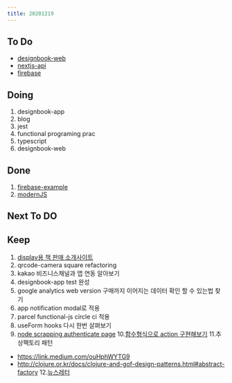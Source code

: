 ```yaml
---
title: 20201219
---
```


## To Do

- [designbook-web](https://github.com/ston0538/designbook-web/projects/3)
- [nextjs-api](https://www.notion.so/khk0613/15-db63af08218243e3a2cf672e9dfe372f)
- [firebase](https://www.notion.so/khk0613/example-206bebc701ef4a8a8d0231df654801b7)

## Doing

1. designbook-app
2. blog
3. jest
4. functional programing prac
5. typescript
6. designbook-web

## Done

1. [firebase-example](https://www.notion.so/khk0613/firestore-4897747007b643d8b2c869f3e4ef6726)
2. [modernJS](https://www.notion.so/khk0613/modern-js-dcf2a59a4189492f9fb1bbcf7e1af627)

## Next To DO

## Keep

1. [display용 책 판매 소개사이트](https://www.notion.so/664d830ecbd64cfd92ec8d22efa725fa)
2. qrcode-camera square refactoring
3. kakao 비즈니스채널과 앱 연동 알아보기
4. designbook-app test 완성
5. google analytics web version 구매까지 이어지는 데이터 확인 할 수 있는법 찾기
6. app notification modal로 적용
7. parcel functional-js circle ci 적용
8. useForm hooks 다시 한번 살펴보기
9. [node scrapping authenticate page](https://www.youtube.com/watch?v=nfbTyKFy6VU) 10.[함수형식으로 action 구현해보기](https://blog.usejournal.com/writing-better-reducers-with-react-and-typescript-3-4-30697b926ada) 11.추상팩토리 패턴

- https://link.medium.com/ouHphWYTG9
- http://clojure.or.kr/docs/clojure-and-gof-design-patterns.html#abstract-factory 12.[뉴스레터](https://www.notion.so/khk0613/e9439b1652ce44eea6ca693497fc006d)
